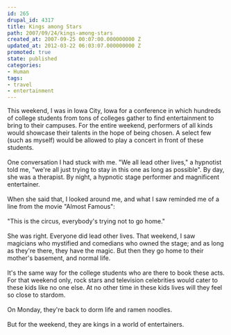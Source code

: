 ```yaml
---
id: 265
drupal_id: 4317
title: Kings among Stars
path: 2007/09/24/kings-among-stars
created_at: 2007-09-25 00:07:00.000000000 Z
updated_at: 2012-03-22 06:03:07.000000000 Z
promoted: true
state: published
categories:
- Human
tags:
- travel
- entertainment
---
```

This weekend, I was in Iowa City, Iowa for a conference in which hundreds of college students from tons of colleges gather to find entertainment to bring to their campuses. For the entire weekend, performers of all kinds would showcase their talents in the hope of being chosen. A select few (such as myself) would be allowed to play a concert in front of these students.<br /><br />One conversation I had stuck with me. "We all lead other lives," a hypnotist told me, "we're all just trying to stay in this one as long as possible". By day, she was a therapist. By night, a hypnotic stage performer and magnificent entertainer.<br /><br />When she said that, I looked around me, and what I saw reminded me of a line from the movie "Almost Famous":<br /><br />"This is the circus, everybody's trying not to go home."<br /><br />She was right. Everyone did lead other lives. That weekend, I saw magicians who mystified and comedians who owned the stage; and as long as they're there, they have the magic. But then they go home to their mother's basement, and normal life.<br /><br />It's the same way for the college students who are there to book these acts. For that weekend only, rock stars and television celebrities would cater to these kids like no one else. At no other time in these kids lives will they feel so close to stardom.<br /><br />On Monday, they're back to dorm life and ramen noodles.<br /><br />But for the weekend, they are kings in a world of entertainers.
